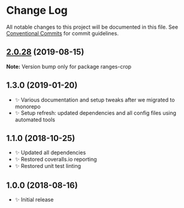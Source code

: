 # Change Log

All notable changes to this project will be documented in this file.
See [Conventional Commits](https://conventionalcommits.org) for commit guidelines.

## [2.0.28](https://gitlab.com/codsen/codsen/compare/ranges-crop@2.0.27...ranges-crop@2.0.28) (2019-08-15)

**Note:** Version bump only for package ranges-crop





## 1.3.0 (2019-01-20)

- ✨ Various documentation and setup tweaks after we migrated to monorepo
- ✨ Setup refresh: updated dependencies and all config files using automated tools

## 1.1.0 (2018-10-25)

- ✨ Updated all dependencies
- ✨ Restored coveralls.io reporting
- ✨ Restored unit test linting

## 1.0.0 (2018-08-16)

- ✨ Initial release
